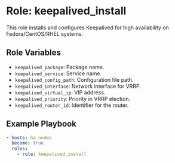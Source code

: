 # Role: keepalived_install

This role installs and configures Keepalived for high availability on Fedora/CentOS/RHEL systems.

## Role Variables

- `keepalived_package`: Package name.
- `keepalived_service`: Service name.
- `keepalived_config_path`: Configuration file path.
- `keepalived_interface`: Network interface for VRRP.
- `keepalived_virtual_ip`: VIP address.
- `keepalived_priority`: Priority in VRRP election.
- `keepalived_router_id`: Identifier for the router.

## Example Playbook

```yaml
- hosts: ha_nodes
  become: true
  roles:
    - role: keepalived_install
```
